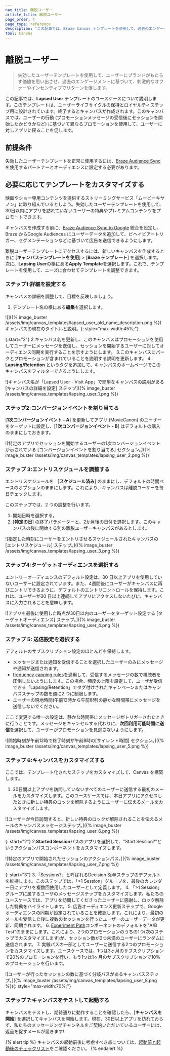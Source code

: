 ```yaml
---
nav_title: 離脱ユーザー
article_title: 離脱ユーザー
page_order: 4
page_type: reference
description: "この記事では、Braze Canvas テンプレートを使用して、過去のエンゲージメントに基づくインセンティブでユーザーをアプリに戻す方法について説明します。"
tool: Canvas
---
```


# 離脱ユーザー

> 失効したユーザーテンプレートを使用して、ユーザーにブランドがもたらす価値を思い出させ、過去のエンゲージメントに基づいて、刺激的なオファーやインセンティブでリターンを促します。

この記事では、**Lapsed User** テンプレートのユースケースについて説明します。このテンプレートは、ユーザーライフサイクルの保持とロイヤルティステップ用に設計されています。終了するとキャンバスが作成されます。このキャンバスでは、ユーザーの行動 (プロモーションメッセージの受信後にセッションを開始したかどうかなど) に基づいて異なるプロモーションを使用して、ユーザーに対しアプリに戻ることを促します。

## 前提条件

失効したユーザーテンプレートを正常に使用するには、[Braze Audience Sync]({{site.baseurl}}/partners/canvas_audience_sync/) を使用するパートナーとオーディエンスに設定する必要があります。

## 必要に応じてテンプレートをカスタマイズする

映画やショー専用コンテンツを提供するストリーミングサービス「ムービーキヤノン」に取り組んでいるとしよう。失効したユーザーテンプレートを使用して、30日以内にアプリを訪れていないユーザーの特典やプレミアムコンテンツをプロモートできます。

キャンバスを作成する前に、[Braze Audience Sync to Google]({{site.baseurl}}/partners/canvas_audience_sync/google_audience_sync/) 統合を設定し、Braze からGoogle Audiences にユーザーデータを追加して、ビヘイビアートリガー、セグメンテーションなどに基づいて広告を送信できるようにします。

離脱ユーザーテンプレートにアクセスするには、新しいキャンバスを作成するときに [**キャンバステンプレートを使用**] > [**Braze テンプレート**] を選択します。次に、**Lapsing User**の横にある**Apply Template**を選択します。これで、テンプレートを使用して、ニーズに合わせてテンプレートを調整できます。

### ステップ1:詳細を設定する 

キャンバスの詳細を調整して、目標を反映しましょう。

1. テンプレート名の横にある**編集**を選択します。

![]({% image_buster /assets/img/canvas_templates/lapsed_user_old_name_description.png %}) キャンバスの現在のタイトルと説明。{: style="max-width:45%;"}

{:start="2"}
2\.キャンバス名を更新し、このキャンバスはプロモーションを使用してユーザーにメッセージを送信し、セッションを開始するユーザーに対してオーディエンス同期を実行することを示すようにします。
3\.このキャンバスにパークとプロモーションが含まれていることを説明する説明を更新します。
4. **Lapsing/Retention** というタグを追加して、キャンバスのホームページでこのキャンバスをフィルターできるようにします。

![キャンバス名が「Lapsed User - Visit App」で簡単なキャンバスの説明がある [キャンバスの詳細を設定] ステップ]({% image_buster /assets/img/canvas_templates/lapsing_user_1.png %})

### ステップ2:コンバージョンイベントを割り当てる

[**1次コンバージョンイベント - A**] を更新してアプリ (MovieCanon) のユーザーをターゲットに設定し、[**1次コンバージョンイベント - B**] はデフォルトの購入のままにしておきます。

![特定のアプリでセッションを開始するユーザーの1次コンバージョンイベントが示されている [コンバージョンイベントを割り当てる] セクション。]({% image_buster /assets/img/canvas_templates/lapsing_user_2.png %})

### ステップ 3:エントリスケジュールを調整する

エントリスケジュールを ［**スケジュール済み**] のままにし、デフォルトの時間ベースのオプションのままにします。これにより、キャンバスは離脱ユーザーを毎日チェックします。

このステップでは、2 つの調整を行います。 

1. 開始日時を選択する。
2. [**特定の日**] の終了パラメーターと、2か月後の日付を選択します。このキャンバスの後に開始する別の離脱ユーザーキャンバスがあるとします。

![指定した時刻にユーザーをエントリさせるスケジュールされたキャンバスの [エントリスケジュール] ステップ。]({% image_buster /assets/img/canvas_templates/lapsing_user_3.png %})

### ステップ4:ターゲットオーディエンスを選択する

エントリーオーディエンスのデフォルト設定は、30 日以上アプリを使用していないユーザーに設定されています。また、4週間後にユーザーがキャンバスに再びエントリできるように、デフォルトのエントリコントロールを保持します。これは、ユーザーが30 日以上連続してアプリにアクセスしないたびに、キャンバスに入力されることを意味します。

![アプリを最後に使用した時点が30日以内のユーザーをターゲット設定する [ターゲットオーディエンス] ステップ。]({% image_buster /assets/img/canvas_templates/lapsing_user_4.png %})

### ステップ 5: 送信設定を選択する

デフォルトのサブスクリプション設定のほとんどを保持します。

- メッセージまたは通知を受信することを選択したユーザーのみにメッセージや通知が送信されます。
- [frequency capping rules]({{site.baseurl}}/user_guide/engagement_tools/campaigns/building_campaigns/rate-limiting/#frequency-capping)を適用して、受信するメッセージの数で視聴者を圧倒しないようにします。この場合、頻度の上限を設定して、ユーザが受信できる「Lapsing/Retention」でタグ付けされたキャンペーンまたはキャンバスステップの数を週に2 つに制限します。
- ユーザーの現地時間(午前12時から午前8時)の静かな時間帯にメッセージを送信しないでください。

ここで変更する唯一の設定は、静かな時間帯にメッセージがトリガーされたときに行うことです。メッセージをキャンセルする代わりに、**次回利用可能時間に送信**を選択して、ユーザーがプロモーションを見逃さないようにします。

![開始時刻が午前12時で終了時刻が午前8時の[サイレント時間] セクション。]({% image_buster /assets/img/canvas_templates/lapsing_user_5.png %})

### ステップ 6:キャンバスをカスタマイズする

ここでは、テンプレート化されたステップをカスタマイズして、Canvas を構築します。

1. 30日間以上アプリを訪問していないすべてのユーザーに送信する最初のメールをカスタマイズします。このユースケースでは、本日アプリにアクセスしたときに新しい特典のロックを解除するようにユーザーに伝えるメールをカスタマイズします。 

![ユーザーが今日訪問すると、新しい特典のロックが解除されることを伝えるメールのキャンバスメッセージステップ。]({% image_buster /assets/img/canvas_templates/lapsing_user_6.png %})

{: start="2"}
2\.**Started Session**パスのアプリを選択して、"Start Session?"というアクションパスコンポーネントをカスタマイズします。 

![特定のアプリで開始されたセッションのアクションパス。]({% image_buster /assets/img/canvas_templates/lapsing_user_7.png %})

{: start="3"}
3\.「Sessions?」と呼ばれるDecision Splitステップのデフォルトを維持します。このステップでは、「>1 Session」グループを、最後のカレンダー日にアプリを複数回使用したユーザーとして定義します。
4. 「>1 Session」グループに属するユーザのメッセージステップをカスタマイズします。私たちのユースケースでは、アプリを訪問してくださったユーザーに感謝し、ロック解除した特典をハイライトします。
5. 広告オーディエンス更新ステップで、Google オーディエンスの同期が設定されていることを確認します。これにより、最初のメールを受信した後に複数のセッションを行ったユーザーのユーザーデータが更新、同期されます。
6. [Experiment Path]({{site.baseurl}}/user_guide/engagement_tools/canvas/canvas_components/experiment_step#experiment-paths)コンポーネントのデフォルトを"A/B Test"のままにします。これにより、2つのプロモーションのうちの1つ(次のステップでカスタマイズします)が、セッション数が2つ未満のユーザーにランダムに送信されます。
7. 実験パスの一部としてユーザーに送信する2つのプロモーションをカスタマイズします。ユースケースでは、1つは3ヶ月のサブスクリプションで20%のプロモーションを行い、もう1つは1ヶ月のサブスクリプションで10%のプロモーションを行います。

![ユーザーが行ったセッションの数に基づく分岐パスがあるキャンバスステップ。]({% image_buster /assets/img/canvas_templates/lapsing_user_8.png %}){: style="max-width:70%;"}

### ステップ 7:キャンバスをテストして起動する

キャンバスをテストし、期待通りに動作することを確認したら、[**キャンバスを開始**] を選択してキャンバスを開始します。現在、30日以上アプリを訪れておらず、私たちのメッセージングチャンネルをご契約いただいているユーザーには、返品を促すメールが届きます!

{% alert tip %}
キャンバスの起動前後に考慮すべき点については、[起動前と起動後のチェックリスト]({{site.baseurl}}/user_guide/engagement_tools/canvas/ideas_and_strategies/pre_post_launch_checklist/#things-to-consider-before-launch)をご確認ください。
{% endalert %}

